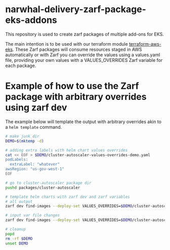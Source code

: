 # narwhal-delivery-zarf-package-eks-addons

This repository is used to create zarf packages of multiple add-ons for EKS.

The main intention is to be used with our terraform module [terraform-aws-eks](https://github.com/defenseunicorns/terraform-aws-eks). These Zarf packages will consume resources staged in AWS automatically or with Zarf you can override the values using a values.yaml file, providing your own values with a VALUES_OVERRIDES Zarf variable for each package.

# Example of how to use the Zarf package with arbitrary overrides using zarf dev

The example below will template the output with arbitrary overrides akin to a `helm template` command.

```bash
# make junk dir
DEMO=$(mktemp -d)

# adding extra labels with helm chart values overrides
cat << EOF > $DEMO/cluster-autoscaler-values-overrides-demo.yaml
podLabels:
  extraLabel: "whatever"
awsRegion: "us-gov-west-1"
EOF

# go to cluster-autoscaler package dir
pushd packages/cluster-autoscaler

# template helm charts with zarf dev and zarf variables
# all output
zarf dev find-images --deploy-set VALUES_OVERRIDES=$DEMO/cluster-autoscaler-values-overrides-demo.yaml --why "kind"

# input var file changes
zarf dev find-images --deploy-set VALUES_OVERRIDES=$DEMO/cluster-autoscaler-values-overrides-demo.yaml --why "kind" | grep -A 10 -B 10 "us-gov-west-1\|whatever" 

# cleanup
popd
rm -rf $DEMO
unset DEMO
```
